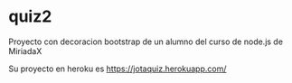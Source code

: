 # quiz2
Proyecto con decoracion bootstrap de un alumno del curso de node.js de MiriadaX

Su proyecto en heroku es
https://jotaquiz.herokuapp.com/
